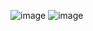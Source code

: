 ![image](https://github.com/user-attachments/assets/3f54bacd-7028-498f-8a54-6244eda0e6d8)
![image](https://github.com/user-attachments/assets/280e96c5-c730-4b2e-adf6-806a85730a19)
